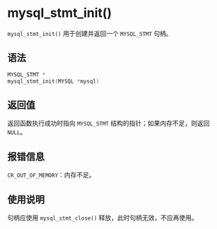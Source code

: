 mysql_stmt_init() 
======================================

`mysql_stmt_init()` 用于创建并返回一个 `MYSQL_STMT` 句柄。

语法 
-----------------------

```c
MYSQL_STMT *
mysql_stmt_init(MYSQL *mysql)
```



返回值 
------------------------

返回函数执行成功时指向 `MYSQL_STMT` 结构的指针；如果内存不足，则返回 `NULL`。

报错信息 
-------------------------

`CR_OUT_OF_MEMORY`：内存不足。

使用说明 
-------------------------

句柄应使用 `mysql_stmt_close()` 释放，此时句柄无效，不应再使用。
